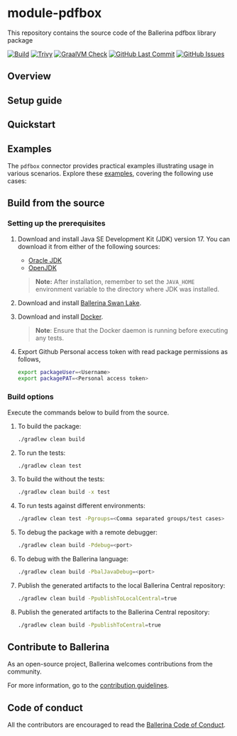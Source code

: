 # module-pdfbox
This repository contains the source code of the Ballerina pdfbox library package

[![Build](https://github.com/xlibb/module-pdfbox/actions/workflows/ci.yml/badge.svg)](https://github.com/xlibb/module-pdfbox/actions/workflows/ci.yml)
[![Trivy](https://github.com/xlibb/module-pdfbox/actions/workflows/trivy-scan.yml/badge.svg)](https://github.com/xlibb/module-pdfbox/actions/workflows/trivy-scan.yml)
[![GraalVM Check](https://github.com/xlibb/module-pdfbox/actions/workflows/build-with-bal-test-graalvm.yml/badge.svg)](https://github.com/xlibb/module-pdfbox/actions/workflows/build-with-bal-test-graalvm.yml)
[![GitHub Last Commit](https://img.shields.io/github/last-commit/xlibb/module-pdfbox.svg)](https://github.com/xlibb/module-pdfbox/commits/master)
[![GitHub Issues](https://img.shields.io/github/issues/ballerina-platform/ballerina-library/module/pdfbox.svg?label=Open%20Issues)](https://github.com/ballerina-platform/ballerina-library/labels/module%pdfbox)

## Overview

[//]: # (TODO: Add overview mentioning the purpose of the module, supported REST API versions, and other high-level details.)

## Setup guide

[//]: # (TODO: Add detailed steps to obtain credentials and configure the module.)

## Quickstart

[//]: # (TODO: Add a quickstart guide to demonstrate a basic functionality of the module, including sample code snippets.)

## Examples

The `pdfbox` connector provides practical examples illustrating usage in various scenarios. Explore these [examples](https://github.com/xlibb/module-pdfbox/tree/main/examples/), covering the following use cases:

[//]: # (TODO: Add examples)

## Build from the source

### Setting up the prerequisites

1. Download and install Java SE Development Kit (JDK) version 17. You can download it from either of the following sources:

    * [Oracle JDK](https://www.oracle.com/java/technologies/downloads/)
    * [OpenJDK](https://adoptium.net/)

   > **Note:** After installation, remember to set the `JAVA_HOME` environment variable to the directory where JDK was installed.
2. Download and install [Ballerina Swan Lake](https://ballerina.io/).

3. Download and install [Docker](https://www.docker.com/get-started).

   > **Note**: Ensure that the Docker daemon is running before executing any tests.
4. Export Github Personal access token with read package permissions as follows,

    ```bash
    export packageUser=<Username>
    export packagePAT=<Personal access token>
    ```

### Build options

Execute the commands below to build from the source.

1. To build the package:

   ```bash
   ./gradlew clean build
   ```

2. To run the tests:

   ```bash
   ./gradlew clean test
   ```

3. To build the without the tests:

   ```bash
   ./gradlew clean build -x test
   ```

4. To run tests against different environments:

   ```bash
   ./gradlew clean test -Pgroups=<Comma separated groups/test cases>
   ```

5. To debug the package with a remote debugger:

   ```bash
   ./gradlew clean build -Pdebug=<port>
   ```

6. To debug with the Ballerina language:

   ```bash
   ./gradlew clean build -PbalJavaDebug=<port>
   ```

7. Publish the generated artifacts to the local Ballerina Central repository:

    ```bash
    ./gradlew clean build -PpublishToLocalCentral=true
    ```

8. Publish the generated artifacts to the Ballerina Central repository:

   ```bash
   ./gradlew clean build -PpublishToCentral=true
   ```

## Contribute to Ballerina

As an open-source project, Ballerina welcomes contributions from the community.

For more information, go to the [contribution guidelines](https://github.com/ballerina-platform/ballerina-lang/blob/master/CONTRIBUTING.md).

## Code of conduct

All the contributors are encouraged to read the [Ballerina Code of Conduct](https://ballerina.io/code-of-conduct).
